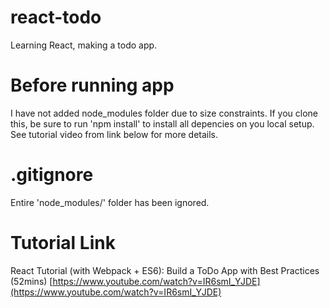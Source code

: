 # react-todo
Learning React, making a todo app.

# Before running app
I have not added node_modules folder due to size constraints. If you clone this, be sure to run 'npm install' to install all depencies on you local setup.
See tutorial video from link below for more details.

# .gitignore
Entire 'node_modules/' folder has been ignored.

# Tutorial Link
React Tutorial (with Webpack + ES6): Build a ToDo App with Best Practices (52mins)
[https://www.youtube.com/watch?v=IR6smI_YJDE](https://www.youtube.com/watch?v=IR6smI_YJDE)